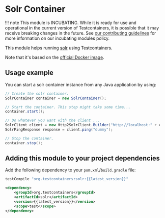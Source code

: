 # Solr Container

!!! note
    This module is INCUBATING. While it is ready for use and operational in the current version of Testcontainers, it is possible that it may receive breaking changes in the future. See [our contributing guidelines](/contributing/#incubating-modules) for more information on our incubating modules policy.


This module helps running [solr](https://lucene.apache.org/solr/) using Testcontainers.

Note that it's based on the [official Docker image](https://hub.docker.com/_/solr/).

## Usage example

You can start a solr container instance from any Java application by using:

```java
// Create the solr container.
SolrContainer container = new SolrContainer();

// Start the container. This step might take some time...
container.start();

// Do whatever you want with the client ...
SolrClient client = new Http2SolrClient.Builder("http://localhost:" + container.getSolrPort() + "/solr").build();
SolrPingResponse response = client.ping("dummy");

// Stop the container.
container.stop();
```

## Adding this module to your project dependencies

Add the following dependency to your `pom.xml`/`build.gradle` file:

```groovy tab='Gradle'
testCompile "org.testcontainers:solr:{{latest_version}}"
```

```xml tab='Maven'
<dependency>
    <groupId>org.testcontainers</groupId>
    <artifactId>solr</artifactId>
    <version>{{latest_version}}</version>
    <scope>test</scope>
</dependency>
```
